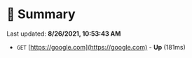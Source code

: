 # 📖 Summary
Last updated: **8/26/2021, 10:53:43 AM**

- `GET` [https://google.com](https://google.com) - **Up** (181ms)
